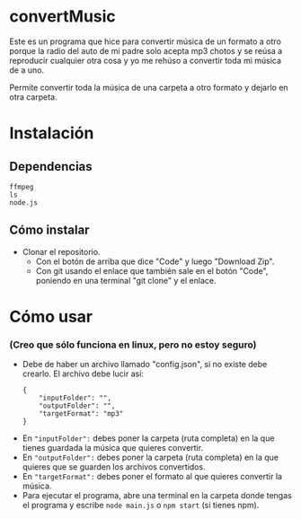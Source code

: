 # convertMusic
Este es un programa que hice para convertir música de un formato a otro porque la radio del auto de mi padre solo acepta mp3 chotos y se reúsa a reproducir cualquier otra cosa y yo me rehúso a convertir toda mi música de a uno.

Permite convertir toda la música de una carpeta a otro formato y dejarlo en otra carpeta.

# Instalación
## Dependencias
```
ffmpeg
ls
node.js
```
## Cómo instalar
* Clonar el repositorio.
    * Con el botón de arriba que dice "Code" y luego "Download Zip".
    * Con git usando el enlace que también sale en el botón "Code", poniendo en una terminal "git clone" y el enlace.

# Cómo usar
### (Creo que sólo funciona en linux, pero no estoy seguro)
* Debe de haber un archivo llamado "config.json", si no existe debe crearlo. El archivo debe lucir así:
    ```
    {
        "inputFolder": "",
        "outputFolder": "",
        "targetFormat": "mp3"
    }
    ```
* En ``` "inputFolder": ``` debes poner la carpeta (ruta completa) en la que tienes guardada la música que quieres convertir.
* En ``` "outputFolder": ``` debes poner la carpeta (ruta completa) en la que quieres que se guarden los archivos convertidos.
* En ``` "targetFormat": ``` debes poner el formato al que quieres convertir la música.
* Para ejecutar el programa, abre una terminal en la carpeta donde tengas el programa y escribe ``` node main.js ``` o ``` npm start ``` (si tienes npm).